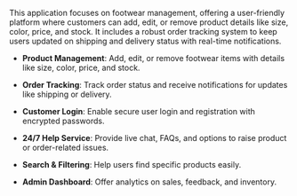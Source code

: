 This application focuses on footwear management, offering a user-friendly platform where customers can add, edit, or remove product details like size, color, price, and stock. It includes a robust order tracking system to keep users updated on shipping and delivery status with real-time notifications. 
- **Product Management**: Add, edit, or remove footwear items with details like size, color, price, and stock.

- **Order Tracking**: Track order status and receive notifications for updates like shipping or delivery.

- **Customer Login**: Enable secure user login and registration with encrypted passwords.

- **24/7 Help Service**: Provide live chat, FAQs, and options to raise product or order-related issues.

- **Search & Filtering**: Help users find specific products easily.

- **Admin Dashboard**: Offer analytics on sales, feedback, and inventory.

